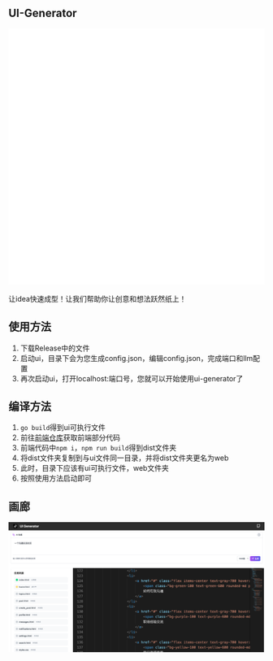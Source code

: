 ## UI-Generator

![](./image/logo.svg)

让idea快速成型！让我们帮助你让创意和想法跃然纸上！

## 使用方法

1. 下载Release中的文件
2. 启动ui，目录下会为您生成config.json，编辑config.json，完成端口和llm配置
3. 再次启动ui，打开localhost:端口号，您就可以开始使用ui-generator了

## 编译方法

1. `go build`得到ui可执行文件
2. 前往[前端仓库](https://github.com/dingdinglz/ui-generator-frontend)获取前端部分代码
3. 前端代码中`npm i`，`npm run build`得到dist文件夹
4. 将dist文件夹复制到与ui文件同一目录，并将dist文件夹更名为web
5. 此时，目录下应该有ui可执行文件，web文件夹
6. 按照使用方法启动即可

## 画廊

![](./image/1.png)